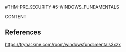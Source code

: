 #THM-PRE_SECURITY #5-WINDOWS_FUNDAMENTALS

CONTENT
## References

https://tryhackme.com/room/windowsfundamentals3xzx
